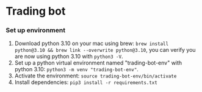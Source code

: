 # Trading bot

### Set up environment

1. Download python 3.10 on your mac using brew: `brew install python@3.10 && brew link --overwrite python@3.10`, you can verify you are now using python 3.10 with `python3 -V`.
2. Set up a python virtual environment named "trading-bot-env" with python 3.10: `python3 -m venv "trading-bot-env"`.
3. Activate the environment: `source trading-bot-env/bin/activate`
4. Install dependencies: `pip3 install -r requirements.txt`
